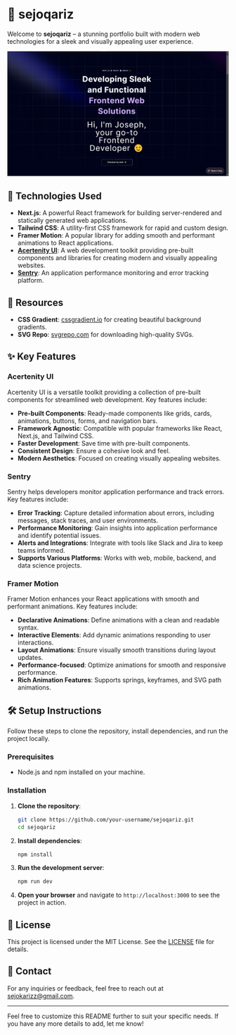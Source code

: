 # 🌟 sejoqariz

Welcome to **sejoqariz** – a stunning portfolio built with modern web technologies for a sleek and visually appealing user experience.

![Project Screenshot](public/demo.png)


## 🚀 Technologies Used

- **Next.js**: A powerful React framework for building server-rendered and statically generated web applications.
- **Tailwind CSS**: A utility-first CSS framework for rapid and custom design.
- **Framer Motion**: A popular library for adding smooth and performant animations to React applications.
- **[Acertenity UI](https://ui.aceternity.com/)**: A web development toolkit providing pre-built components and libraries for creating modern and visually appealing websites.
- **[Sentry](https://sentry.io/)**: An application performance monitoring and error tracking platform.

## 🎨 Resources

- **CSS Gradient**: [cssgradient.io](https://cssgradient.io) for creating beautiful background gradients.
- **SVG Repo**: [svgrepo.com](https://www.svgrepo.com) for downloading high-quality SVGs.

## ✨ Key Features

### Acertenity UI

Acertenity UI is a versatile toolkit providing a collection of pre-built components for streamlined web development. Key features include:

- **Pre-built Components**: Ready-made components like grids, cards, animations, buttons, forms, and navigation bars.
- **Framework Agnostic**: Compatible with popular frameworks like React, Next.js, and Tailwind CSS.
- **Faster Development**: Save time with pre-built components.
- **Consistent Design**: Ensure a cohesive look and feel.
- **Modern Aesthetics**: Focused on creating visually appealing websites.

### Sentry

Sentry helps developers monitor application performance and track errors. Key features include:

- **Error Tracking**: Capture detailed information about errors, including messages, stack traces, and user environments.
- **Performance Monitoring**: Gain insights into application performance and identify potential issues.
- **Alerts and Integrations**: Integrate with tools like Slack and Jira to keep teams informed.
- **Supports Various Platforms**: Works with web, mobile, backend, and data science projects.

### Framer Motion

Framer Motion enhances your React applications with smooth and performant animations. Key features include:

- **Declarative Animations**: Define animations with a clean and readable syntax.
- **Interactive Elements**: Add dynamic animations responding to user interactions.
- **Layout Animations**: Ensure visually smooth transitions during layout updates.
- **Performance-focused**: Optimize animations for smooth and responsive performance.
- **Rich Animation Features**: Supports springs, keyframes, and SVG path animations.

## 🛠️ Setup Instructions

Follow these steps to clone the repository, install dependencies, and run the project locally.

### Prerequisites

- Node.js and npm installed on your machine.

### Installation

1. **Clone the repository**:
    ```bash
    git clone https://github.com/your-username/sejoqariz.git
    cd sejoqariz
    ```

2. **Install dependencies**:
    ```bash
    npm install
    ```

3. **Run the development server**:
    ```bash
    npm run dev
    ```

4. **Open your browser** and navigate to `http://localhost:3000` to see the project in action.

## 📄 License

This project is licensed under the MIT License. See the [LICENSE](LICENSE) file for details.

## 💬 Contact

For any inquiries or feedback, feel free to reach out at [sejokarizz@gmail.com](mailto:sejokarizz@gmail.com).

---

Feel free to customize this README further to suit your specific needs. If you have any more details to add, let me know!